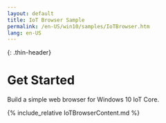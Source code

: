 ```yaml
---
layout: default
title: IoT Browser Sample
permalink: /en-US/win10/samples/IoTBrowser.htm
lang: en-US
---
```


{: .thin-header}
# Get Started
Build a simple web browser for Windows 10 IoT Core.

{% include_relative IoTBrowserContent.md %}
